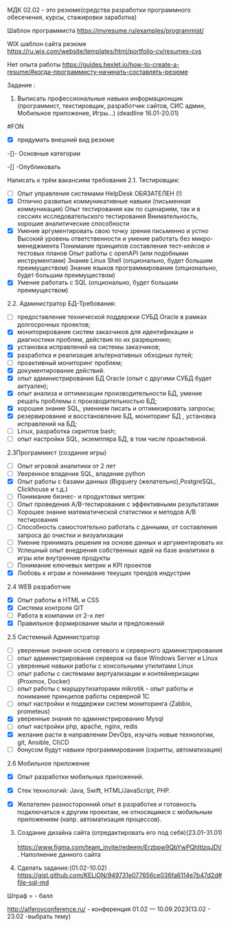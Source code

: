 МДК 02.02 - это резюме(средства разработки программного обесечения, курсы, стажировки заработка)

Шаблон программиста https://myresume.ru/examples/programmist/ 

WIX шаблон сайта резюме https://ru.wix.com/website/templates/html/portfolio-cv/resumes-cvs 

Нет опыта работы https://guides.hexlet.io/how-to-create-a-resume/#когда-программисту-начинать-составлять-резюме 

Задание :

1. Выписать профессиональные навыки информационщик  (программист, текстировщик, разработчик сайтов, СИС админ, Мобильное приложение, Игры...) (deadline 16.01-20.01)

#FON
-[X] придумать внешний вид резюме

-[]- Основные категории

-[] -Опубликовать 

Написать к трём вакансиям требования
2.1. Тестировщик:
- [ ] Опыт управления системами HelpDesk ОБЯЗАТЕЛЕН (!)
- [X] Отлично развитые коммуникативные навыки (письменная коммуникация)
Опыт тестирования как по сценариям, так и в сессиях исследовательского тестирования
Внимательность, хорошие аналитические способности
- [X] Умение аргументировать свою точку зрения письменно и устно
Высокий уровень ответственности и умение работать без микро-менеджмента
Понимание принципов составления тест-кейсов и тестовых планов
Опыт работы с openAPI (или подобными инструментами)
Знание Linux Shell (опционально, будет большим преимуществом)
Знание языков программирования (опционально, будет большим преимуществом)
- [X] Умение работать с SQL (опционально, будет большим преимуществом)

2.2. Администратор БД-Требования:

- [ ] предоставление технической поддержки СУБД Oracle в рамках долгосрочных проектов;
- [X] мониторирование систем заказчиков для идентификации и диагностики проблем, действия по их разрешению;
- [X] установка исправлений на системы заказчиков;
- [X] разработка и реализация альтернативных обходных путей;
- [ ] проактивный мониторинг проблем;
- [X] документирование действий.
- [X] опыт администрирования БД Oracle (опыт с другими СУБД будет актуален);
- [X] опыт анализа и оптимизации производительности БД, умение решать проблемы с производительностью БД;
- [X] хорошее знание SQL, умением писать и оптимизировать запросы;
- [X] резервирование и восстановление БД, мониторинг БД , установка исправлений на БД;
- [ ] Linux, разработка скриптов bash;
- [ ] опыт настройки SQL, экземпляра БД, в том числе проактивной.

2.3Программист (создание игры)

- [ ] Опыт игровой аналитики от 2 лет
- [ ] Уверенное владение SQL, владение python
- [X] Опыт работы с базами данных (Bigquery (желательно),PostgreSQL, Clickhouse и т.д.)
- [ ] Понимание бизнес- и продуктовых метрик
- [ ] Опыт проведения A/B-тестирования с эффективными результатами
- [ ] Хорошее знание математической статистики и методов A/B тестирования
- [ ] Способность самостоятельно работать с данными, от составления запроса до очистки и визуализации
- [ ] Умение принимать решения на основе данных и аргументировать их
- [ ] Успешный опыт внедрения собственных идей на базе аналитики в игры или внутренние продукты
- [ ] Понимание ключевых метрик и KPI проектов
- [X] Любовь к играм и понимание текущих трендов индустрии

2.4 WEB разработчик

- [X] Опыт работы в HTML и CSS
- [X] Система контроля GIT 
- [ ] Работа в компании от 2-х лет
- [X] Правильное формирование мыли и предложений 

2.5 Системный Администратор
- [ ] уверенные знания основ сетевого и серверного администрирования
- [ ] опыт администрирования серверов на базе Windows Server и Linux
- [ ] уверенные навыки работы с консольными утилитами Linux
- [ ] опыт работы с системами виртуализации и контейнеризации (Proxmox, Docker)
- [ ] опыт работы с маршрутизаторами mikrotik - опыт работы и понимание принципов работы серверной 1С
- [ ] опыт настройки и поддержки систем мониторинга (Zabbix, prometeus)
- [X] уверенные знания по администрированию Mysql
- [ ] опыт настройки php, apache, nginx, redis
- [X] желание расти в направлении DevOps, изучать новые технологии, git, Ansible, CI\CD
- [ ] бонусом будут навыки программирования (скрипты, автоматизация)

2.6 Мобильное приложение 
- [X] Опыт разработки мобильных приложений.
- [X] Стек технологий: Java, Swift, HTML/JavaScript, PHP.
- [X] Желателен разносторонний опыт в разработке и готовность подключаться к другим проектам, не относящимся с мобильным приложениям (напр. автоматизация процессов).



3. Создание дизайна сайта (отредактировать его под себя)(23.01-31.01)
. https://www.figma.com/team_invite/redeem/Erzbpw9QbYwPQhltIzqJDV
. Наполнение данного сайта 

4. Сделать задание:(01.02-10.02)
. https://gist.github.com/KELiON/949731e077656ce036fa6114e7b47d2d#file-sql-md

Штраф = - балл

http://alferovconference.ru/ - конференция 01.02 —  10.09.2023(13.02 - 23.02 -выбрать тему)

